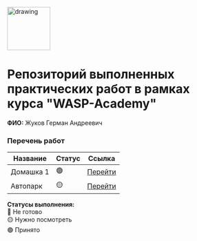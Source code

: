 <a href="https://wasp-academy.com"><img src="https://wasp-academy.com/Resources/wasp-logo.png" alt="drawing" width="100"/></a>
# Репозиторий выполненных практических работ в рамках курса "WASP-Academy"
**ФИО:** Жуков Герман Андреевич
 
### Перечень работ

Название          | Статус |Ссылка
------------------|--------|--------
Домашка 1|🟢| <a href="https://github.com/zhuher/WASP-First">Перейти</a>
Автопарк|🟡| <a href="https://github.com/zhuher/beepbeep">Перейти</a>

**Статусы выполнения:** <br>
🔴 Не готово <br>
🟡 Нужно посмотреть <br>
🟢 Принято <br>
